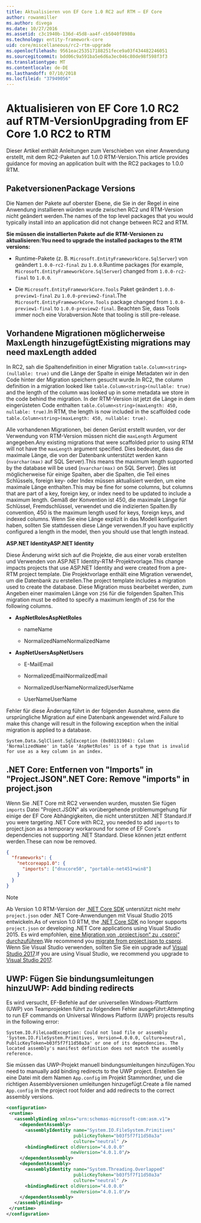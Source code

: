 ```yaml
---
title: Aktualisieren von EF Core 1.0 RC2 auf RTM – EF Core
author: rowanmiller
ms.author: divega
ms.date: 10/27/2016
ms.assetid: c3c1940b-136d-45d8-aa4f-cb5040f8980a
ms.technology: entity-framework-core
uid: core/miscellaneous/rc2-rtm-upgrade
ms.openlocfilehash: 9561eac253517188251fece9a03f434482246051
ms.sourcegitcommit: bdd06c9a591ba5e6d6a3ec046c80de98f598f3f3
ms.translationtype: MT
ms.contentlocale: de-DE
ms.lasthandoff: 07/10/2018
ms.locfileid: "37949056"
---
```

# <a name="upgrading-from-ef-core-10-rc2-to-rtm"></a><span data-ttu-id="5b891-102">Aktualisieren von EF Core 1.0 RC2 auf RTM-Version</span><span class="sxs-lookup"><span data-stu-id="5b891-102">Upgrading from EF Core 1.0 RC2 to RTM</span></span>

<span data-ttu-id="5b891-103">Dieser Artikel enthält Anleitungen zum Verschieben von einer Anwendung erstellt, mit dem RC2-Paketen auf 1.0.0 RTM-Version.</span><span class="sxs-lookup"><span data-stu-id="5b891-103">This article provides guidance for moving an application built with the RC2 packages to 1.0.0 RTM.</span></span>

## <a name="package-versions"></a><span data-ttu-id="5b891-104">Paketversionen</span><span class="sxs-lookup"><span data-stu-id="5b891-104">Package Versions</span></span>

<span data-ttu-id="5b891-105">Die Namen der Pakete auf oberster Ebene, die Sie in der Regel in eine Anwendung installieren würden wurde zwischen RC2 und RTM-Version nicht geändert werden.</span><span class="sxs-lookup"><span data-stu-id="5b891-105">The names of the top level packages that you would typically install into an application did not change between RC2 and RTM.</span></span>

<span data-ttu-id="5b891-106">**Sie müssen die installierten Pakete auf die RTM-Versionen zu aktualisieren:**</span><span class="sxs-lookup"><span data-stu-id="5b891-106">**You need to upgrade the installed packages to the RTM versions:**</span></span>

* <span data-ttu-id="5b891-107">Runtime-Pakete (z. B. `Microsoft.EntityFrameworkCore.SqlServer`) von geändert `1.0.0-rc2-final` zu `1.0.0`.</span><span class="sxs-lookup"><span data-stu-id="5b891-107">Runtime packages (for example, `Microsoft.EntityFrameworkCore.SqlServer`) changed from `1.0.0-rc2-final` to `1.0.0`.</span></span>

* <span data-ttu-id="5b891-108">Die `Microsoft.EntityFrameworkCore.Tools` Paket geändert `1.0.0-preview1-final` zu `1.0.0-preview2-final`.</span><span class="sxs-lookup"><span data-stu-id="5b891-108">The `Microsoft.EntityFrameworkCore.Tools` package changed from `1.0.0-preview1-final` to `1.0.0-preview2-final`.</span></span> <span data-ttu-id="5b891-109">Beachten Sie, dass Tools immer noch eine Vorabversion.</span><span class="sxs-lookup"><span data-stu-id="5b891-109">Note that tooling is still pre-release.</span></span>

## <a name="existing-migrations-may-need-maxlength-added"></a><span data-ttu-id="5b891-110">Vorhandene Migrationen möglicherweise MaxLength hinzugefügt</span><span class="sxs-lookup"><span data-stu-id="5b891-110">Existing migrations may need maxLength added</span></span>

<span data-ttu-id="5b891-111">In RC2, sah die Spaltendefinition in einer Migration `table.Column<string>(nullable: true)` und die Länge der Spalte in einige Metadaten wir in den Code hinter der Migration speichern gesucht wurde.</span><span class="sxs-lookup"><span data-stu-id="5b891-111">In RC2, the column definition in a migration looked like `table.Column<string>(nullable: true)` and the length of the column was looked up in some metadata we store in the code behind the migration.</span></span> <span data-ttu-id="5b891-112">In der RTM-Version ist jetzt die Länge in dem eingerüsteten Code enthalten `table.Column<string>(maxLength: 450, nullable: true)`.</span><span class="sxs-lookup"><span data-stu-id="5b891-112">In RTM, the length is now included in the scaffolded code `table.Column<string>(maxLength: 450, nullable: true)`.</span></span>

<span data-ttu-id="5b891-113">Alle vorhandenen Migrationen, bei denen Gerüst erstellt wurden, vor der Verwendung von RTM-Version müssen nicht die `maxLength` Argument angegeben.</span><span class="sxs-lookup"><span data-stu-id="5b891-113">Any existing migrations that were scaffolded prior to using RTM will not have the `maxLength` argument specified.</span></span> <span data-ttu-id="5b891-114">Dies bedeutet, dass die maximale Länge, die von der Datenbank unterstützt werden kann (`nvarchar(max)` auf SQL Server).</span><span class="sxs-lookup"><span data-stu-id="5b891-114">This means the maximum length supported by the database will be used (`nvarchar(max)` on SQL Server).</span></span> <span data-ttu-id="5b891-115">Dies ist möglicherweise für einige Spalten, aber die Spalten, die Teil eines Schlüssels, foreign key- oder Index müssen aktualisiert werden, um eine maximale Länge enthalten.</span><span class="sxs-lookup"><span data-stu-id="5b891-115">This may be fine for some columns, but columns that are part of a key, foreign key, or index need to be updated to include a maximum length.</span></span> <span data-ttu-id="5b891-116">Gemäß der Konvention ist 450, die maximale Länge für Schlüssel, Fremdschlüssel, verwendet und die indizierten Spalten.</span><span class="sxs-lookup"><span data-stu-id="5b891-116">By convention, 450 is the maximum length used for keys, foreign keys, and indexed columns.</span></span> <span data-ttu-id="5b891-117">Wenn Sie eine Länge explizit in das Modell konfiguriert haben, sollten Sie stattdessen diese Länge verwenden.</span><span class="sxs-lookup"><span data-stu-id="5b891-117">If you have explicitly configured a length in the model, then you should use that length instead.</span></span>

<span data-ttu-id="5b891-118">**ASP.NET Identity**</span><span class="sxs-lookup"><span data-stu-id="5b891-118">**ASP.NET Identity**</span></span>

<span data-ttu-id="5b891-119">Diese Änderung wirkt sich auf die Projekte, die aus einer vorab erstellten und Verwenden von ASP.NET Identity-RTM-Projektvorlage.</span><span class="sxs-lookup"><span data-stu-id="5b891-119">This change impacts projects that use ASP.NET Identity and were created from a pre-RTM project template.</span></span> <span data-ttu-id="5b891-120">Die Projektvorlage enthält eine Migration verwendet, um die Datenbank zu erstellen.</span><span class="sxs-lookup"><span data-stu-id="5b891-120">The project template includes a migration used to create the database.</span></span> <span data-ttu-id="5b891-121">Diese Migration muss bearbeitet werden, zum Angeben einer maximalen Länge von `256` für die folgenden Spalten.</span><span class="sxs-lookup"><span data-stu-id="5b891-121">This migration must be edited to specify a maximum length of `256` for the following columns.</span></span>

*  <span data-ttu-id="5b891-122">**AspNetRoles**</span><span class="sxs-lookup"><span data-stu-id="5b891-122">**AspNetRoles**</span></span>

    * <span data-ttu-id="5b891-123">name</span><span class="sxs-lookup"><span data-stu-id="5b891-123">Name</span></span>

    * <span data-ttu-id="5b891-124">NormalizedName</span><span class="sxs-lookup"><span data-stu-id="5b891-124">NormalizedName</span></span>

*  <span data-ttu-id="5b891-125">**AspNetUsers**</span><span class="sxs-lookup"><span data-stu-id="5b891-125">**AspNetUsers**</span></span>

   * <span data-ttu-id="5b891-126">E-Mail</span><span class="sxs-lookup"><span data-stu-id="5b891-126">Email</span></span>

   * <span data-ttu-id="5b891-127">NormalizedEmail</span><span class="sxs-lookup"><span data-stu-id="5b891-127">NormalizedEmail</span></span>

   * <span data-ttu-id="5b891-128">NormalizedUserName</span><span class="sxs-lookup"><span data-stu-id="5b891-128">NormalizedUserName</span></span>

   * <span data-ttu-id="5b891-129">UserName</span><span class="sxs-lookup"><span data-stu-id="5b891-129">UserName</span></span>

<span data-ttu-id="5b891-130">Fehler für diese Änderung führt in der folgenden Ausnahme, wenn die ursprüngliche Migration auf eine Datenbank angewendet wird.</span><span class="sxs-lookup"><span data-stu-id="5b891-130">Failure to make this change will result in the following exception when the initial migration is applied to a database.</span></span>

    System.Data.SqlClient.SqlException (0x80131904): Column 'NormalizedName' in table 'AspNetRoles' is of a type that is invalid for use as a key column in an index.

## <a name="net-core-remove-imports-in-projectjson"></a><span data-ttu-id="5b891-131">.NET Core: Entfernen von "Imports" in "Project.JSON"</span><span class="sxs-lookup"><span data-stu-id="5b891-131">.NET Core: Remove "imports" in project.json</span></span>

<span data-ttu-id="5b891-132">Wenn Sie .NET Core mit RC2 verwenden wurden, mussten Sie fügen `imports` Datei "Project.JSON" als vorübergehende problemumgehung für einige der EF Core Abhängigkeiten, die nicht unterstützen .NET Standard.</span><span class="sxs-lookup"><span data-stu-id="5b891-132">If you were targeting .NET Core with RC2, you needed to add `imports` to project.json as a temporary workaround for some of EF Core's dependencies not supporting .NET Standard.</span></span> <span data-ttu-id="5b891-133">Diese können jetzt entfernt werden.</span><span class="sxs-lookup"><span data-stu-id="5b891-133">These can now be removed.</span></span>

``` json
{
  "frameworks": {
    "netcoreapp1.0": {
      "imports": ["dnxcore50", "portable-net451+win8"]
    }
  }
}
```

> [!NOTE]  
> <span data-ttu-id="5b891-134">Ab Version 1.0 RTM-Version der [.NET Core SDK](https://www.microsoft.com/net/download/core) unterstützt nicht mehr `project.json` oder .NET Core-Anwendungen mit Visual Studio 2015 entwickeln.</span><span class="sxs-lookup"><span data-stu-id="5b891-134">As of version 1.0 RTM, the [.NET Core SDK](https://www.microsoft.com/net/download/core) no longer supports `project.json` or developing .NET Core applications using Visual Studio 2015.</span></span> <span data-ttu-id="5b891-135">Es wird empfohlen, [eine Migration von „project.json“ zu „csproj“ durchzuführen](https://docs.microsoft.com/dotnet/articles/core/migration/).</span><span class="sxs-lookup"><span data-stu-id="5b891-135">We recommend you [migrate from project.json to csproj](https://docs.microsoft.com/dotnet/articles/core/migration/).</span></span> <span data-ttu-id="5b891-136">Wenn Sie Visual Studio verwenden, sollten Sie Sie ein upgrade auf [Visual Studio 2017](https://www.visualstudio.com/downloads/).</span><span class="sxs-lookup"><span data-stu-id="5b891-136">If you are using Visual Studio, we recommend you upgrade to [Visual Studio 2017](https://www.visualstudio.com/downloads/).</span></span>

## <a name="uwp-add-binding-redirects"></a><span data-ttu-id="5b891-137">UWP: Fügen Sie bindungsumleitungen hinzu</span><span class="sxs-lookup"><span data-stu-id="5b891-137">UWP: Add binding redirects</span></span>

<span data-ttu-id="5b891-138">Es wird versucht, EF-Befehle auf der universellen Windows-Plattform (UWP) von Teamprojekten führt zu folgendem Fehler ausgeführt:</span><span class="sxs-lookup"><span data-stu-id="5b891-138">Attempting to run EF commands on Universal Windows Platform (UWP) projects results in the following error:</span></span>

    System.IO.FileLoadException: Could not load file or assembly 'System.IO.FileSystem.Primitives, Version=4.0.0.0, Culture=neutral, PublicKeyToken=b03f5f7f11d50a3a' or one of its dependencies. The located assembly's manifest definition does not match the assembly reference.

<span data-ttu-id="5b891-139">Sie müssen das UWP-Projekt manuell bindungsumleitungen hinzufügen.</span><span class="sxs-lookup"><span data-stu-id="5b891-139">You need to manually add binding redirects to the UWP project.</span></span> <span data-ttu-id="5b891-140">Erstellen Sie eine Datei mit dem Namen `App.config` im Projekt Stammordner, und die richtigen Assemblyversionen umleitungen hinzugefügt.</span><span class="sxs-lookup"><span data-stu-id="5b891-140">Create a file named `App.config` in the project root folder and add redirects to the correct assembly versions.</span></span>

``` xml
<configuration>
 <runtime>
   <assemblyBinding xmlns="urn:schemas-microsoft-com:asm.v1">
     <dependentAssembly>
       <assemblyIdentity name="System.IO.FileSystem.Primitives"
                         publicKeyToken="b03f5f7f11d50a3a"
                         culture="neutral" />
       <bindingRedirect oldVersion="4.0.0.0"
                        newVersion="4.0.1.0"/>
     </dependentAssembly>
     <dependentAssembly>
       <assemblyIdentity name="System.Threading.Overlapped"
                         publicKeyToken="b03f5f7f11d50a3a"
                         culture="neutral" />
       <bindingRedirect oldVersion="4.0.0.0"
                        newVersion="4.0.1.0"/>
     </dependentAssembly>
   </assemblyBinding>
 </runtime>
</configuration>
```
